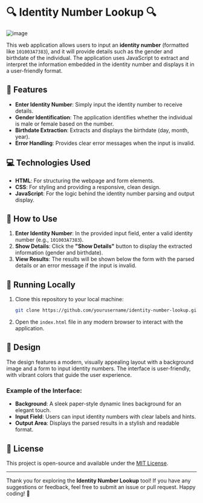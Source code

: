 
# 🔍 **Identity Number Lookup** 🔍
![image](https://github.com/user-attachments/assets/8fdb3989-40b3-4288-93db-6e2ac5c3778b)


This web application allows users to input an **identity number** (formatted like `101003A7383`), and it will provide details such as the gender and birthdate of the individual. The application uses JavaScript to extract and interpret the information embedded in the identity number and displays it in a user-friendly format.

## 🌟 **Features**

- **Enter Identity Number**: Simply input the identity number to receive details.
- **Gender Identification**: The application identifies whether the individual is male or female based on the number.
- **Birthdate Extraction**: Extracts and displays the birthdate (day, month, year).
- **Error Handling**: Provides clear error messages when the input is invalid.

## 💻 **Technologies Used**

- **HTML**: For structuring the webpage and form elements.
- **CSS**: For styling and providing a responsive, clean design.
- **JavaScript**: For the logic behind the identity number parsing and output display.

## 🚀 **How to Use**

1. **Enter Identity Number**: In the provided input field, enter a valid identity number (e.g., `101003A7383`).
2. **Show Details**: Click the **"Show Details"** button to display the extracted information (gender and birthdate).
3. **View Results**: The results will be shown below the form with the parsed details or an error message if the input is invalid.

## 🔧 **Running Locally**

1. Clone this repository to your local machine:

    ```bash
    git clone https://github.com/yourusername/identity-number-lookup.git
    ```

2. Open the `index.html` file in any modern browser to interact with the application.

## 🎨 **Design**

The design features a modern, visually appealing layout with a background image and a form to input identity numbers. The interface is user-friendly, with vibrant colors that guide the user experience.

### Example of the Interface:

- **Background**: A sleek paper-style dynamic lines background for an elegant touch.
- **Input Field**: Users can input identity numbers with clear labels and hints.
- **Output Area**: Displays the parsed results in a stylish and readable format.

## 📜 **License**

This project is open-source and available under the [MIT License](LICENSE).

---

Thank you for exploring the **Identity Number Lookup** tool! If you have any suggestions or feedback, feel free to submit an issue or pull request. Happy coding! 🚀
